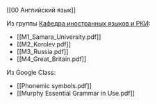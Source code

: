 [[00 Английский язык]]

Из группы [Кафедра иностранных языков и РКИ](https://vk.com/forlang_samara_university):
- [[M1_Samara_University.pdf]]
- [[M2_Korolev.pdf]]
- [[M3_Russia.pdf]]
- [[M4_Great_Britain.pdf]]

Из Google Class:
- [[Phonemic symbols.pdf]]
- [[Murphy Essential Grammar in Use.pdf]]